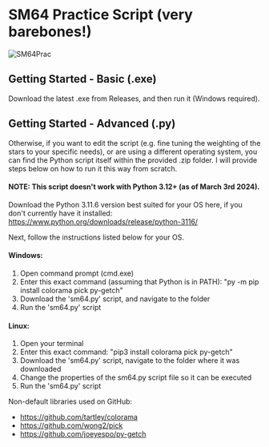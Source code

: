# SM64 Practice Script (very barebones!)

![SM64Prac](https://i.imgur.com/90A65mj.gif)

## Getting Started - Basic (.exe)
Download the latest .exe from Releases, and then run it (Windows required).

## Getting Started - Advanced (.py)
Otherwise, if you want to edit the script (e.g. fine tuning the weighting of the stars to your specific needs), or are using a different operating system, you can find the Python script itself within the provided .zip folder. I will provide steps below on how to run it this way from scratch.

#### NOTE: This script doesn't work with Python 3.12+ (as of March 3rd 2024).
Download the Python 3.11.6 version best suited for your OS here, if you don't currently have it installed: https://www.python.org/downloads/release/python-3116/

Next, follow the instructions listed below for your OS.
#### Windows:
1. Open command prompt (cmd.exe)
2. Enter this exact command (assuming that Python is in PATH): "py -m pip install colorama pick py-getch"
3. Download the 'sm64.py' script, and navigate to the folder
4. Run the 'sm64.py' script
#### Linux:
1. Open your terminal
2. Enter this exact command: "pip3 install colorama pick py-getch"
3. Download the 'sm64.py' script, navigate to the folder where it was downloaded
4. Change the properties of the sm64.py script file so it can be executed
5. Run the 'sm64.py' script

Non-default libraries used on GitHub:

- https://github.com/tartley/colorama
- https://github.com/wong2/pick
- https://github.com/joeyespo/py-getch
